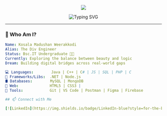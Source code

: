 <p align="center">
  <img src="https://capsule-render.vercel.app/api?type=waving&color=0:6e00ff,100:00ffcc&height=200&section=header&text=Kosala%20Madushan&fontSize=40&fontColor=ffffff" />
</p>

<p align="center">
  <img src="https://readme-typing-svg.demolab.com?font=Fira+Code&weight=500&size=22&pause=1000&color=00FFC2&center=true&vCenter=true&width=435&lines=Code%2C+create%2C+repeat.;I+build+things+that+matter.;C%23+%7C+MySQL+%7C+React+%7C+Flutter" alt="Typing SVG" />
</p>

---

### 🌌 Who Am I?

```yaml
Name: Kosala Madushan Weerakkodi
Alias: The Div Engineer
Status: Bsc.IT Undergraduate 🧑‍🎓
Currently: Exploring the balance between beauty and logic
Dream: Building digital bridges across real-world gaps

💻 Languages:        Java | C++ | C# | JS | SQL | PHP | C
🧰 Frameworks/Libs:  .NET | Node.js
🛢️ Databases:        MySQL | MongoDB
🎨 Web:              HTML5 | CSS3 |
🧪 Tools:            Git | VS Code | Postman | Figma | Firebase

## 📫 Connect with Me

[![LinkedIn](https://img.shields.io/badge/LinkedIn-blue?style=for-the-badge&logo=linkedin)(https://www.linkedin.com/in/kosala-madhushan-78924365)
